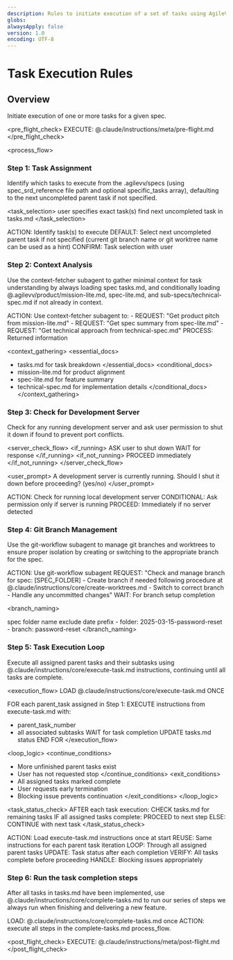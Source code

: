 ```yaml
---
description: Rules to initiate execution of a set of tasks using AgileVerifFlowCC
globs:
alwaysApply: false
version: 1.0
encoding: UTF-8
---
```


# Task Execution Rules

## Overview

Initiate execution of one or more tasks for a given spec.

<pre_flight_check>
EXECUTE: @.claude/instructions/meta/pre-flight.md
</pre_flight_check>

<process_flow>

<step number="1" name="task_assignment">

### Step 1: Task Assignment

Identify which tasks to execute from the .agilevv/specs (using spec_srd_reference file path and optional specific_tasks array), defaulting to the next uncompleted parent task if not specified.

<task_selection>
<explicit>user specifies exact task(s)</explicit>
<implicit>find next uncompleted task in tasks.md</implicit>
</task_selection>

<instructions>
  ACTION: Identify task(s) to execute
  DEFAULT: Select next uncompleted parent task if not specified (current git branch name or git worktree name can be used as a hint)
  CONFIRM: Task selection with user
</instructions>

</step>

<step number="2" subagent="context-fetcher" name="context_analysis">

### Step 2: Context Analysis

Use the context-fetcher subagent to gather minimal context for task understanding by always loading spec tasks.md, and conditionally loading @.agilevv/product/mission-lite.md, spec-lite.md, and sub-specs/technical-spec.md if not already in context.

<instructions>
  ACTION: Use context-fetcher subagent to:
    - REQUEST: "Get product pitch from mission-lite.md"
    - REQUEST: "Get spec summary from spec-lite.md"
    - REQUEST: "Get technical approach from technical-spec.md"
  PROCESS: Returned information
</instructions>

<context_gathering>
<essential_docs>

- tasks.md for task breakdown
</essential_docs>
<conditional_docs>
- mission-lite.md for product alignment
- spec-lite.md for feature summary
- technical-spec.md for implementation details
</conditional_docs>
</context_gathering>

</step>

<step number="3" name="development_server_check">

### Step 3: Check for Development Server

Check for any running development server and ask user permission to shut it down if found to prevent port conflicts.

<server_check_flow>
<if_running>
ASK user to shut down
WAIT for response
</if_running>
<if_not_running>
PROCEED immediately
</if_not_running>
</server_check_flow>

<user_prompt>
A development server is currently running.
Should I shut it down before proceeding? (yes/no)
</user_prompt>

<instructions>
  ACTION: Check for running local development server
  CONDITIONAL: Ask permission only if server is running
  PROCEED: Immediately if no server detected
</instructions>

</step>

<step number="4" subagent="git-workflow" name="git_branch_management">

### Step 4: Git Branch Management

Use the git-workflow subagent to manage git branches and worktrees to ensure proper isolation by creating or switching to the appropriate branch for the spec.

<instructions>
  ACTION: Use git-workflow subagent
  REQUEST: "Check and manage branch for spec: [SPEC_FOLDER]
            - Create branch if needed following procedure at @.claude/instructions/core/create-worktrees.md
            - Switch to correct branch
            - Handle any uncommitted changes"
  WAIT: For branch setup completion
</instructions>

<branch_naming>

<source>spec folder name</source>
  <format>exclude date prefix</format>
  <example>
    - folder: 2025-03-15-password-reset
    - branch: password-reset
  </example>
</branch_naming>

</step>

<step number="5" name="task_execution_loop">

### Step 5: Task Execution Loop

Execute all assigned parent tasks and their subtasks using @.claude/instructions/core/execute-task.md instructions, continuing until all tasks are complete.

<execution_flow>
LOAD @.claude/instructions/core/execute-task.md ONCE

FOR each parent_task assigned in Step 1:
EXECUTE instructions from execute-task.md with:

- parent_task_number
- all associated subtasks
WAIT for task completion
UPDATE tasks.md status
END FOR
</execution_flow>

<loop_logic>
<continue_conditions>

- More unfinished parent tasks exist
- User has not requested stop
</continue_conditions>
<exit_conditions>
- All assigned tasks marked complete
- User requests early termination
- Blocking issue prevents continuation
</exit_conditions>
</loop_logic>

<task_status_check>
AFTER each task execution:
CHECK tasks.md for remaining tasks
IF all assigned tasks complete:
PROCEED to next step
ELSE:
CONTINUE with next task
</task_status_check>

<instructions>
  ACTION: Load execute-task.md instructions once at start
  REUSE: Same instructions for each parent task iteration
  LOOP: Through all assigned parent tasks
  UPDATE: Task status after each completion
  VERIFY: All tasks complete before proceeding
  HANDLE: Blocking issues appropriately
</instructions>

</step>

<step number="6" name="complete_tasks">

### Step 6: Run the task completion steps

After all tasks in tasks.md have been implemented, use @.claude/instructions/core/complete-tasks.md to run our series of steps we always run when finishing and delivering a new feature.

<instructions>
  LOAD: @.claude/instructions/core/complete-tasks.md once
  ACTION: execute all steps in the complete-tasks.md process_flow.
</instructions>

</step>

<post_flight_check>
  EXECUTE: @.claude/instructions/meta/post-flight.md
</post_flight_check>
